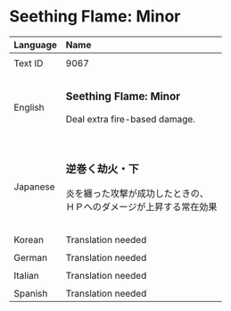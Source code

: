 # Seething Flame: Minor

| Language | Name |
| :------- | :---------- |
|||
| Text ID | 9067 |
|||
| English | <h3>**Seething Flame: Minor**</h3>Deal extra fire-based damage.<h3> |
|||
| Japanese | <h3>**逆巻く劫火・下**</h3>炎を纏った攻撃が成功したときの、<br>ＨＰへのダメージが上昇する常在効果<h3>|
|||
| Korean | Translation needed |
|||
| German | Translation needed |
|||
| Italian | Translation needed |
|||
| Spanish | Translation needed |

